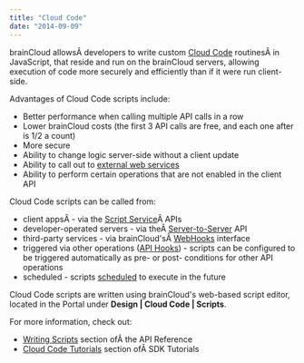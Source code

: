 ```yaml
---
title: "Cloud Code"
date: "2014-09-09"
---
```


brainCloud allowsÂ developers to write custom [Cloud Code](/api/cc) routinesÂ in JavaScript, that reside and run on the brainCloud servers, allowing execution of code more securely and efficiently than if it were run client-side.

Advantages of Cloud Code scripts include:

- Better performance when calling multiple API calls in a row
- Lower brainCloud costs (the first 3 API calls are free, and each one after is 1/2 a count)
- More secure
- Ability to change logic server-side without a client update
- Ability to call out to [external web services](/api/cc/httpclient)
- Ability to perform certain operations that are not enabled in the client API

Cloud Code scripts can be called from:

- client appsÂ - via the [Script Service](/api/capi/script)Â APIs
- developer-operated servers - via theÂ [Server-to-Server](/api/s2s) API
- third-party services - via brainCloud'sÂ [WebHooks](/api/cc/writingscript#webhooks) interface
- triggered via other operations ([API Hooks](/api/cc/writingscript#apihooks)) - scripts can be configured to be triggered automatically as pre- or post- conditions for other API operations
- scheduled - scripts [scheduled](/api/cc/writingscript#scheduled-scripts) to execute in the future

Cloud Code scripts are written using brainCloud's web-based script editor, located in the Portal under **Design | Cloud Code | Scripts**.

For more information, check out:

- [Writing Scripts](/api/cc/writingscript) section ofÂ the API Reference
- [Cloud Code Tutorials](/learn/cloud-code-central/cloud-code-tutorials/) section ofÂ SDK Tutorials
